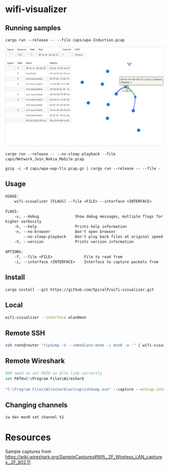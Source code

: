 # wifi-visualizer

## Running samples

```
cargo run --release -- --file caps/wpa-Induction.pcap
```

![example](.github/example.png)

```
cargo run --release -- --no-sleep-playback --file caps/Network_Join_Nokia_Mobile.pcap
```

```
gzip -c -d caps/wpa-eap-tls.pcap.gz | cargo run --release -- --file -
```

## Usage

```
USAGE:
    wifi-visualizer [FLAGS] --file <FILE> --interface <INTERFACE>

FLAGS:
    -v, --debug                Show debug messages, multiple flags for higher verbosity
    -h, --help                 Prints help information
    -n, --no-browser           Don't open browser
        --no-sleep-playback    Don't play back files at original speed
    -V, --version              Prints version information

OPTIONS:
    -f, --file <FILE>              File to read from
    -i, --interface <INTERFACE>    Interface to capture packets from
```

## Install

```
cargo install --git https://github.com/SpiralP/wifi-visualizer.git
```

## Local

```sh
wifi-visualizer --interface wlan0mon
```

## Remote SSH

```sh
ssh root@router "tcpdump -U --immediate-mode -i mon0 -w -" | wifi-visualizer --file -
```

## Remote Wireshark

```bat
REM need to set PATH so dlls link correctly
set PATH=C:\Program Files\Wireshark

"C:\Program Files\Wireshark\extcap\sshdump.exe" --capture --extcap-interface sshdump --remote-host router --remote-port 22 --sshkey id_rsa --remote-username root --remote-interface mon0 --fifo - | wifi-visualizer --file -
```

## Changing channels

```sh
iw dev mon0 set channel %1
```

# Resources

Sample captures from https://wiki.wireshark.org/SampleCaptures#Wifi_.2F_Wireless_LAN_captures_.2F_802.11
